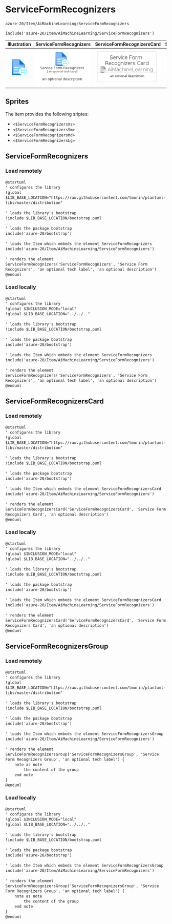# ServiceFormRecognizers


```text
azure-20/Item/AiMachineLearning/ServiceFormRecognizers
```

```text
include('azure-20/Item/AiMachineLearning/ServiceFormRecognizers')
```



| Illustration | ServiceFormRecognizers | ServiceFormRecognizersCard | ServiceFormRecognizersGroup |
| :---: | :---: | :---: | :---: |
| ![illustration for Illustration](../../../azure-20/Item/AiMachineLearning/ServiceFormRecognizers.png) | ![illustration for ServiceFormRecognizers](../../../azure-20/Item/AiMachineLearning/ServiceFormRecognizers.Local.png) | ![illustration for ServiceFormRecognizersCard](../../../azure-20/Item/AiMachineLearning/ServiceFormRecognizersCard.Local.png) | ![illustration for ServiceFormRecognizersGroup](../../../azure-20/Item/AiMachineLearning/ServiceFormRecognizersGroup.Local.png) |



## Sprites
The item provides the following sriptes:

- `<$ServiceFormRecognizersXs>`
- `<$ServiceFormRecognizersSm>`
- `<$ServiceFormRecognizersMd>`
- `<$ServiceFormRecognizersLg>`





## ServiceFormRecognizers

### Load remotely
```plantuml
@startuml
' configures the library
!global $LIB_BASE_LOCATION="https://raw.githubusercontent.com/tmorin/plantuml-libs/master/distribution"

' loads the library's bootstrap
!include $LIB_BASE_LOCATION/bootstrap.puml

' loads the package bootstrap
include('azure-20/bootstrap')

' loads the Item which embeds the element ServiceFormRecognizers
include('azure-20/Item/AiMachineLearning/ServiceFormRecognizers')

' renders the element
ServiceFormRecognizers('ServiceFormRecognizers', 'Service Form Recognizers', 'an optional tech label', 'an optional description')
@enduml
```

### Load locally
```plantuml
@startuml
' configures the library
!global $INCLUSION_MODE="local"
!global $LIB_BASE_LOCATION="../../.."

' loads the library's bootstrap
!include $LIB_BASE_LOCATION/bootstrap.puml

' loads the package bootstrap
include('azure-20/bootstrap')

' loads the Item which embeds the element ServiceFormRecognizers
include('azure-20/Item/AiMachineLearning/ServiceFormRecognizers')

' renders the element
ServiceFormRecognizers('ServiceFormRecognizers', 'Service Form Recognizers', 'an optional tech label', 'an optional description')
@enduml
```

## ServiceFormRecognizersCard

### Load remotely
```plantuml
@startuml
' configures the library
!global $LIB_BASE_LOCATION="https://raw.githubusercontent.com/tmorin/plantuml-libs/master/distribution"

' loads the library's bootstrap
!include $LIB_BASE_LOCATION/bootstrap.puml

' loads the package bootstrap
include('azure-20/bootstrap')

' loads the Item which embeds the element ServiceFormRecognizersCard
include('azure-20/Item/AiMachineLearning/ServiceFormRecognizers')

' renders the element
ServiceFormRecognizersCard('ServiceFormRecognizersCard', 'Service Form Recognizers Card', 'an optional description')
@enduml
```

### Load locally
```plantuml
@startuml
' configures the library
!global $INCLUSION_MODE="local"
!global $LIB_BASE_LOCATION="../../.."

' loads the library's bootstrap
!include $LIB_BASE_LOCATION/bootstrap.puml

' loads the package bootstrap
include('azure-20/bootstrap')

' loads the Item which embeds the element ServiceFormRecognizersCard
include('azure-20/Item/AiMachineLearning/ServiceFormRecognizers')

' renders the element
ServiceFormRecognizersCard('ServiceFormRecognizersCard', 'Service Form Recognizers Card', 'an optional description')
@enduml
```

## ServiceFormRecognizersGroup

### Load remotely
```plantuml
@startuml
' configures the library
!global $LIB_BASE_LOCATION="https://raw.githubusercontent.com/tmorin/plantuml-libs/master/distribution"

' loads the library's bootstrap
!include $LIB_BASE_LOCATION/bootstrap.puml

' loads the package bootstrap
include('azure-20/bootstrap')

' loads the Item which embeds the element ServiceFormRecognizersGroup
include('azure-20/Item/AiMachineLearning/ServiceFormRecognizers')

' renders the element
ServiceFormRecognizersGroup('ServiceFormRecognizersGroup', 'Service Form Recognizers Group', 'an optional tech label') {
    note as note
        the content of the group
    end note
}
@enduml
```

### Load locally
```plantuml
@startuml
' configures the library
!global $INCLUSION_MODE="local"
!global $LIB_BASE_LOCATION="../../.."

' loads the library's bootstrap
!include $LIB_BASE_LOCATION/bootstrap.puml

' loads the package bootstrap
include('azure-20/bootstrap')

' loads the Item which embeds the element ServiceFormRecognizersGroup
include('azure-20/Item/AiMachineLearning/ServiceFormRecognizers')

' renders the element
ServiceFormRecognizersGroup('ServiceFormRecognizersGroup', 'Service Form Recognizers Group', 'an optional tech label') {
    note as note
        the content of the group
    end note
}
@enduml
```

